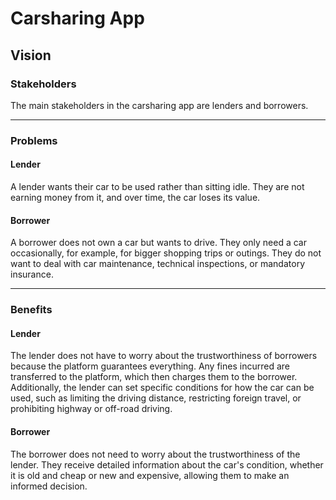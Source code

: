 # Carsharing App

## Vision

### Stakeholders  
The main stakeholders in the carsharing app are lenders and borrowers.  

---

### Problems  

#### Lender  
A lender wants their car to be used rather than sitting idle. They are not earning money from it, and over time, the car loses its value.  

#### Borrower  
A borrower does not own a car but wants to drive. They only need a car occasionally, for example, for bigger shopping trips or outings. They do not want to deal with car maintenance, technical inspections, or mandatory insurance.  

---

### Benefits  

#### Lender  
The lender does not have to worry about the trustworthiness of borrowers because the platform guarantees everything. Any fines incurred are transferred to the platform, which then charges them to the borrower. Additionally, the lender can set specific conditions for how the car can be used, such as limiting the driving distance, restricting foreign travel, or prohibiting highway or off-road driving.  

#### Borrower  
The borrower does not need to worry about the trustworthiness of the lender. They receive detailed information about the car's condition, whether it is old and cheap or new and expensive, allowing them to make an informed decision.